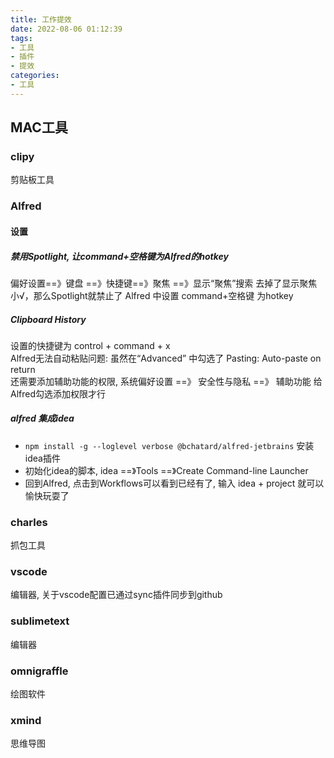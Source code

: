 ```yaml
---
title: 工作提效
date: 2022-08-06 01:12:39
tags:
- 工具
- 插件
- 提效
categories:
- 工具   
---
```

## MAC工具
### clipy  
剪贴板工具
### Alfred
#### 设置
##### 禁用Spotlight, 让command+空格键为Alfred的hotkey 
偏好设置==》键盘 ==》快捷键==》聚焦 ==》显示“聚焦”搜索  去掉了显示聚焦小√，那么Spotlight就禁止了
Alfred 中设置 command+空格键 为hotkey 
##### Clipboard History  
设置的快捷键为 control + command + x   
Alfred无法自动粘贴问题: 虽然在“Advanced” 中勾选了 Pasting: Auto-paste on return  
还需要添加辅助功能的权限, 系统偏好设置 ==》 安全性与隐私 ==》 辅助功能  给Alfred勾选添加权限才行
##### alfred 集成idea
* ``npm install -g --loglevel verbose @bchatard/alfred-jetbrains`` 安装idea插件
* 初始化idea的脚本, idea ==》Tools ==》Create Command-line Launcher 
* 回到Alfred, 点击到Workflows可以看到已经有了, 输入 idea + project 就可以愉快玩耍了

### charles  
抓包工具
### vscode  
编辑器, 关于vscode配置已通过sync插件同步到github
### sublimetext  
编辑器  
### omnigraffle  
绘图软件
### xmind  
思维导图